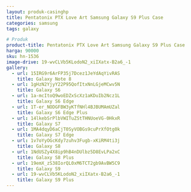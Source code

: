 ```yaml
---
layout: produk-casinghp
title: Pentatonix PTX Love Art Samsung Galaxy S9 Plus Case
categories: samsung
tags: galaxy

# Produk
product-title: Pentatonix PTX Love Art Samsung Galaxy S9 Plus Case
harga: 90000
sku: hn-1536
image-drive: 19-wvCLVb5KLodoN2_xiIXatx-B2a6_-1
gallery:
  - url: 15IRG9r6ArFP35j7Dcez1JeYdAqYivRAS
    title: Galaxy Note 8
  - url: 1gHzN2YjyY22P95QofItxNnLGjeMCwv5N
    title: Galaxy S6
  - url: 1a-mcItoQ9woEDZxScXz1aKDuIb2Ncz1L
    title: Galaxy S6 Edge
  - url: 1T-er_NODGFBW3yKTfNHl4BJBUMAmUZal
    title: Galaxy S6 Edge Plus
  - url: 14lkebSrPlbVWITuZStTHNUoeVG-0HkxR
    title: Galaxy S7
  - url: 1MA4dqyD6aCjT0SyVOBGs9cuPrXfOtg0k
    title: Galaxy S7 Edge
  - url: 1v7oYyOGcKdy7zuhv3Fugb-xKiRM4ti3j
    title: Galaxy S8
  - url: 1NdUSZy4X8ip9hB4nDUlbz5D8EvLPa2xC
    title: Galaxy S8 Plus
  - url: 19emX_zS38IorQL0xM6TCT2gb9AvBW5C9
    title: Galaxy S9
  - url: 19-wvCLVb5KLodoN2_xiIXatx-B2a6_-1
    title: Galaxy S9 Plus
---
```

